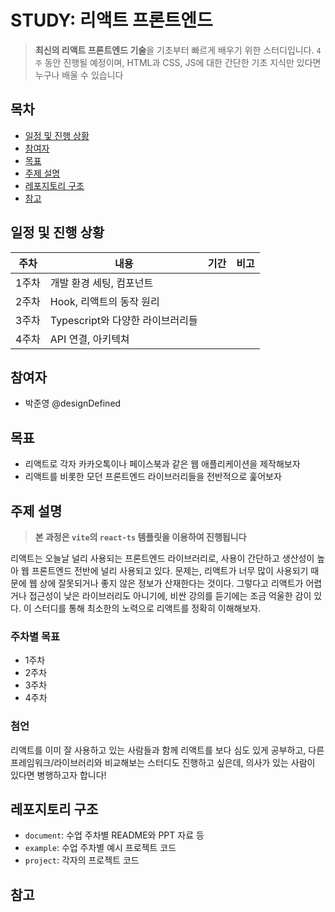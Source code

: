 # STUDY: 리액트 프론트엔드
> **최신의 리액트 프론트엔드 기술**을 기초부터 빠르게 배우기 위한 스터디입니다. `4주` 동안 진행될 예정이며, HTML과 CSS, JS에 대한 간단한 기초 지식만 있다면 누구나 배울 수 있습니다


## 목차 
- [일정 및 진행 상황](#일정-및-진행-상황)
- [참여자](#참여자)
- [목표](#목표)
- [주제 설명](#주제-설명)
- [레포지토리 구조](#레포지토리-구조)
- [참고](#참고)



## 일정 및 진행 상황
| 주차 | 내용 | 기간 | 비고 |
| ---- | ----- | ----- | ----- |
| 1주차 | 개발 환경 세팅, 컴포넌트 | | |
| 2주차 | Hook, 리액트의 동작 원리 | | |
| 3주차 | Typescript와 다양한 라이브러리들 | | |
| 4주차 | API 연결, 아키텍쳐 | | |

## 참여자
- 박준영 @designDefined

## 목표
- 리액트로 각자 카카오톡이나 페이스북과 같은 웹 애플리케이션을 제작해보자
- 리액트를 비롯한 모던 프론트엔드 라이브러리들을 전반적으로 훑어보자

## 주제 설명
> **본 과정은 `vite`의 `react-ts` 템플릿을 이용하여 진행됩니다**

리액트는 오늘날 널리 사용되는 프론트엔드 라이브러리로, 사용이 간단하고 생산성이 높아 웹 프론트엔드 전반에 널리 사용되고 있다. 문제는, 리액트가 너무 많이 사용되기 때문에 웹 상에 잘못되거나 좋지 않은 정보가 산재한다는 것이다. 그렇다고 리액트가 어렵거나 접근성이 낮은 라이브러리도 아니기에, 비싼 강의를 듣기에는 조금 억울한 감이 있다. 이 스터디를 통해 최소한의 노력으로 리액트를 정확히 이해해보자.

### 주차별 목표
- 1주차
- 2주차
- 3주차
- 4주차

### 첨언
리액트를 이미 잘 사용하고 있는 사람들과 함께 리액트를 보다 심도 있게 공부하고, 다른 프레임워크/라이브러리와 비교해보는 스터디도 진행하고 싶은데, 의사가 있는 사람이 있다면 병행하고자 합니다!

## 레포지토리 구조
- `document`: 수업 주차별 README와 PPT 자료 등
- `example`: 수업 주차별 예시 프로젝트 코드
- `project`: 각자의 프로젝트 코드

## 참고
